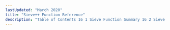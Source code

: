 ```yaml
---
lastUpdated: "March 2020"
title: "Sieve++ Function Reference"
description: "Table of Contents 16 1 Sieve Function Summary 16 2 Sieve Function Details..."
---
```


